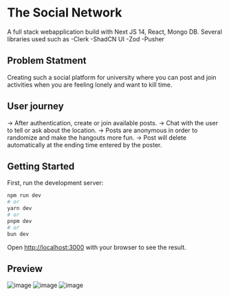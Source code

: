 # The Social Network
A full stack webapplication build with Next JS 14, React, Mongo DB.
Several libraries used such as
-Clerk
-ShadCN UI
-Zod
-Pusher

## Problem Statment

Creating such a social platform for university where you can post and join activities when you are feeling lonely and want to kill time. 

## User journey

-> After authentication, create or join available posts. 
-> Chat with the user to tell or ask about the location. 
-> Posts are anonymous in order to randomize and make the hangouts more fun.
-> Post will delete automatically at the ending time entered by the poster. 




## Getting Started

First, run the development server:

```bash
npm run dev
# or
yarn dev
# or
pnpm dev
# or
bun dev
```

Open [http://localhost:3000](http://localhost:3000) with your browser to see the result.


## Preview

![image](https://github.com/ShahrozS/TheSocialNetwork/assets/90262892/aed2d75f-0457-4cbc-918e-ddbb86c158fd)
![image](https://github.com/ShahrozS/TheSocialNetwork/assets/90262892/9e31b715-7792-4ef8-b914-302c2b3536fd)
![image](https://github.com/ShahrozS/TheSocialNetwork/assets/90262892/8996ddac-52da-4b88-a0e6-1b77f7d96f9a)



